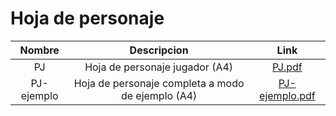 # Hoja de personaje

|   Nombre   |                    Descripcion                    |                 Link                  |
| :--------: | :-----------------------------------------------: | :-----------------------------------: |
|     PJ     |          Hoja de personaje jugador (A4)           |       [PJ.pdf](/pdf/PJ-v6.pdf)        |
| PJ-ejemplo | Hoja de personaje completa a modo de ejemplo (A4) | [PJ-ejemplo.pdf](/pdf/PJ-ejemplo.pdf) |
